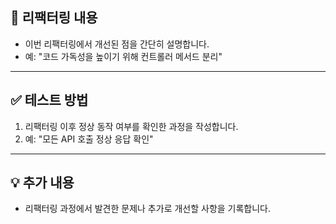 ## 🔄 리팩터링 내용
- 이번 리팩터링에서 개선된 점을 간단히 설명합니다.
- 예: "코드 가독성을 높이기 위해 컨트롤러 메서드 분리"

---

## ✅ 테스트 방법
1. 리팩터링 이후 정상 동작 여부를 확인한 과정을 작성합니다.
2. 예: "모든 API 호출 정상 응답 확인"

---

## 💡 추가 내용
- 리팩터링 과정에서 발견한 문제나 추가로 개선할 사항을 기록합니다.